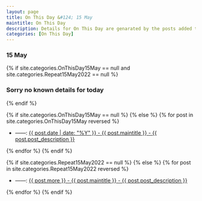 ```yaml
---
layout: page
title: On This Day &#124; 15 May
maintitle: On This Day
description: Details for On This Day are genarated by the posts added to the website so the content is subject to changes/updates over time.
categories: [On This Day]
---
```


<h3>15 May</h3>

{% if site.categories.OnThisDay15May == null and site.categories.Repeat15May2022 == null %}
  <h3>Sorry no known details for today</h3>
{% endif %}

{% if site.categories.OnThisDay15May == null %}
{% else %}
{% for post in site.categories.OnThisDay15May reversed %}
<ul>
<li> ——: <a href="{{ post.url }}">{{ post.date | date: "%Y" }} - {{ post.maintitle }} - {{ post.post_description }}</a></li>
</ul>
{% endfor %}
{% endif %}

{% if site.categories.Repeat15May2022 == null %}
{% else %}
{% for post in site.categories.Repeat15May2022 reversed %}
<ul>
<li> ——: <a href="{{ post.url }}">{{ post.more }} - {{ post.maintitle }} - {{ post.post_description }}</a></li>
</ul>
{% endfor %}
{% endif %}
